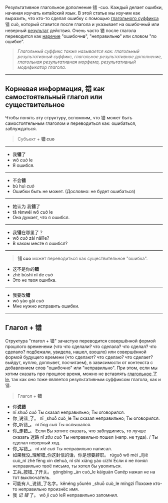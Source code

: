 Результативное глагольное дополнение 错 -cuo. Каждый делает ошибки, начиная изучать китайский язык. В этой статье мы изучим как выразить, что кто-то сделал ошибку с помощью [глагольного суффикса](https://wikihsk.ru/publ/spravochnik/glossarij/rezultativnye_morfemy_glagolnye_dopolnenija_rezultata/25-1-0-484) 错 cuò, который ставится после глагола и указывает на ошибочный или неверный [результат](https://wikihsk.ru/publ/spravochnik/grammaticheskie_funkcii/vyrazhaem_rezultat/26-1-0-535) действия. Очень часто 错 после глагола переводится как [наречие](https://wikihsk.ru/publ/spravochnik/glossarij/narechie/25-1-0-437) "ошибочн**о**", "неправильн**о**" или словом "по ошибке".

> _Глагольный суффикс также называется как: 
> глагольный результативный суффикс,
> глагольное результативное дополнение, 
> глагольная результативная морфема,
> результативный модификатор глагола._

---

## Корневая информация, 错 как самостоятельный глагол или существительное

Чтобы понять эту структуру, вспомним, что 错 может быть самостоятельным глаголом и переводиться как: ошибаться, заблуждаться.

> Субъект + **错 cuo**
---
- 我**错**了 
- wǒ _cuò_ le 
- Я ошибся.
---
- 不会**错**
- bù huì _cuò_ 
- Ошибки быть не может. (Дословно: не будет ошибаться)
---
- 她认为 我**错**了 
- tā rènwéi wǒ _cuò_ le 
- Она думает, что я ошибся.
---
- 我**错**在哪里了？ 
- wǒ _cuò_ zài nǎlǐle? 
- В каком месте я ошибся?
---
> **错 cuo** может переводиться как существительное "ошибка".

- 这不是你的**错** 
- zhè bùshì nǐ de _cuò_ 
- Это не твоя ошибка.
---
- 我要改**错** 
- wǒ yào gǎi _cuò_ 
- Мне нужно исправить ошибки.

---

## Глагол + 错

Структура "глагол + 错" зачастую переводится совершённой формой прошлого временеми (что что сделали? что сделала? что сделал? что сделало? подбежали, увидела, нашел, взошло) или совершённой формой будущего времени (что сделают? что сделаю? что сделает? выйдут, куплю, доплывет, посчитаем), в зависимости от контекста с добавлением слов "ошибочно" или "неправильно". При этом, если мы хотим сказать про прошлое время, можно не вставлять [глагольное 了 le](https://wikihsk.ru/publ/grammatika/hsk_2_ehlementarnaja_grammatika_kitajskogo_jazyka/vyrazhaem_zavershenie_dejstvija_s_le/3-1-0-84), так как оно тоже является результативным суффиксом глагола, как и 错.

> Глагол + **错**

- 你**说错** 
- nǐ _shuō cuò_ Ты сказал неправильно; Ты оговорился.
- 你_说错_了。 nǐ _shuō cuò_le Ты сказал неправильно; Ты оговорился.
- 你_听错_。 nǐ _tīng cuò_ Ты ослышался.
- 你_走错_。 Если Вы хотите сказать, что заблудились, то лучше сказать 迷路 nǐ _zǒu cuò_ Ты неправильно пошел (напр. не туда). / Ты сделал неверный ход.
- 你_写错_。 nǐ _xiě cuò_ Ты неправильно написал.
- 如果我没_理解错_你这封信的话，你是想要辞职。 rúguǒ wǒ méi _lǐjiě cuò_nǐ zhè fēng xìn dehuà, nǐ shì xiǎng yào cízhí Если я не понял неправильно твоё письмо, ты хотел бы уволиться.
- 工兵_按错_了开关。 gōngbīng _àn cuò_le kāiguān Сапёр нажал не на тот выключатель.
- 可能有人_说错_了名字。kěnéng yǒurén _shuō cuò_le míngzì Похоже кто-то неправильно произнёс имя.
- 我 _记 错_ 了。 wǒ _jì cuò_ leЯ неправильно запомнил.